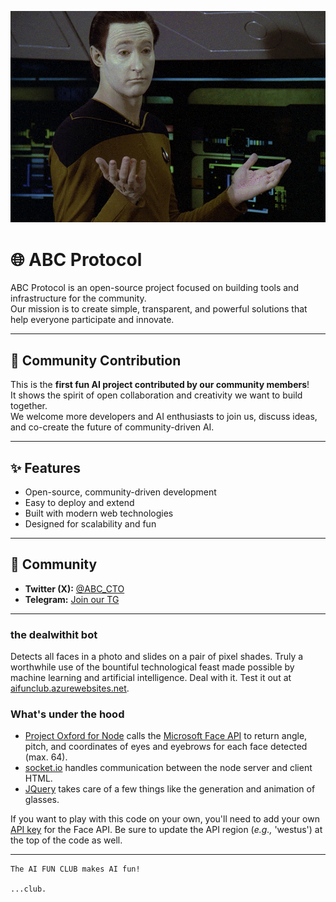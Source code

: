 ![GIF](dealwithitbot.gif)

# 🌐 ABC Protocol

ABC Protocol is an open-source project focused on building tools and infrastructure for the community.  
Our mission is to create simple, transparent, and powerful solutions that help everyone participate and innovate.

---

## 🎉 Community Contribution

This is the **first fun AI project contributed by our community members**!  
It shows the spirit of open collaboration and creativity we want to build together.  
We welcome more developers and AI enthusiasts to join us, discuss ideas, and co-create the future of community-driven AI.

---

## ✨ Features
- Open-source, community-driven development  
- Easy to deploy and extend  
- Built with modern web technologies  
- Designed for scalability and fun  

---

## 🤝 Community

- **Twitter (X):** [@ABC_CTO](https://x.com/ABC_CTO)  
- **Telegram:** [Join our TG](https://t.me/CTOABC)  

---

### the dealwithit bot
Detects all faces in a photo and slides on a pair of pixel shades. Truly a worthwhile use of the bountiful technological feast made possible by machine learning and artificial intelligence. Deal with it. Test it out at [aifunclub.azurewebsites.net](http://aifunclub.azurewebsites.net).

### What's under the hood
- [Project Oxford for Node](https://github.com/felixrieseberg/project-oxford) calls the [Microsoft Face API](http://microsoft.com/cognitive) to return angle, pitch, and coordinates of eyes and eyebrows for each face detected (max. 64).
- [socket.io](https://github.com/socketio/socket.io) handles communication between the node server and client HTML.
- [JQuery](https://jquery.com/) takes care of a few things like the generation and animation of glasses.

If you want to play with this code on your own, you'll need to add your own [API key](http://microsoft.com/cognitive) for the Face API. Be sure to update the API region (*e.g.,* 'westus') at the top of the code as well.

------


	The AI FUN CLUB makes AI fun!
	
	...club.
